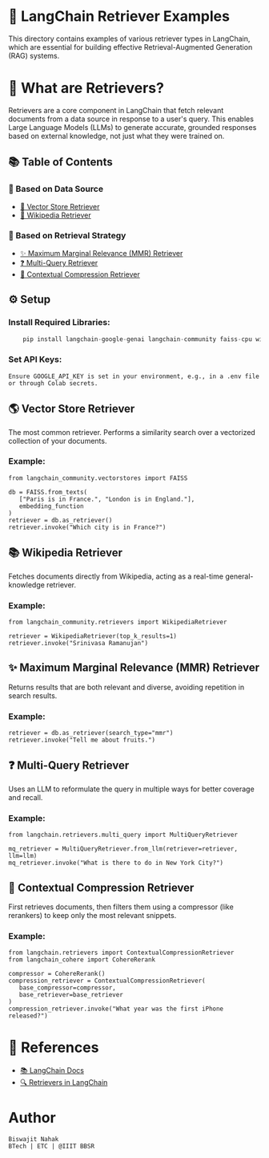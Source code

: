 # 🧠 LangChain Retriever Examples

This directory contains examples of various retriever types in LangChain, which are essential for building effective Retrieval-Augmented Generation (RAG) systems.

# 📌 What are Retrievers?

Retrievers are a core component in LangChain that fetch relevant documents from a data source in response to a user's query. This enables Large Language Models (LLMs) to generate accurate, grounded responses based on external knowledge, not just what they were trained on.

## 📚 Table of Contents
### 🔹 Based on Data Source
- [📘 Vector Store Retriever](#vector-store-retriever)
- [📗 Wikipedia Retriever](#wikipedia-retriever)

### 🔹 Based on Retrieval Strategy
- [✨ Maximum Marginal Relevance (MMR) Retriever](#maximum-marginal-relevance-mmr-retriever)
- [❓ Multi-Query Retriever](#multi-query-retriever)
- [🎯 Contextual Compression Retriever](#contextual-compression-retriever)


## ⚙️ Setup

### Install Required Libraries:
```python
    pip install langchain-google-genai langchain-community faiss-cpu wikipedia langchain-cohere
```
### Set API Keys:

    Ensure GOOGLE_API_KEY is set in your environment, e.g., in a .env file or through Colab secrets.

## 🌎 Vector Store Retriever

The most common retriever. Performs a similarity search over a vectorized collection of your documents.

### Example:
 ```
from langchain_community.vectorstores import FAISS

db = FAISS.from_texts(
    ["Paris is in France.", "London is in England."],
    embedding_function
)
retriever = db.as_retriever()
retriever.invoke("Which city is in France?")
 ```
## 📚 Wikipedia Retriever

Fetches documents directly from Wikipedia, acting as a real-time general-knowledge retriever.

### Example:
 ```
from langchain_community.retrievers import WikipediaRetriever

retriever = WikipediaRetriever(top_k_results=1)
retriever.invoke("Srinivasa Ramanujan")
 ```
## ✨ Maximum Marginal Relevance (MMR) Retriever

Returns results that are both relevant and diverse, avoiding repetition in search results.

### Example:
 ```
retriever = db.as_retriever(search_type="mmr")
retriever.invoke("Tell me about fruits.")
 ```
## ❓ Multi-Query Retriever

Uses an LLM to reformulate the query in multiple ways for better coverage and recall.

### Example:
 ```
from langchain.retrievers.multi_query import MultiQueryRetriever

mq_retriever = MultiQueryRetriever.from_llm(retriever=retriever, llm=llm)
mq_retriever.invoke("What is there to do in New York City?")
 ```
## 🎯 Contextual Compression Retriever

First retrieves documents, then filters them using a compressor (like rerankers) to keep only the most relevant snippets.

### Example:
 ```
from langchain.retrievers import ContextualCompressionRetriever
from langchain_cohere import CohereRerank

compressor = CohereRerank()
compression_retriever = ContextualCompressionRetriever(
    base_compressor=compressor,
    base_retriever=base_retriever
)
compression_retriever.invoke("What year was the first iPhone released?")
 ```
# 📌 References
- [📚 LangChain Docs](https://docs.langchain.com/)
- [🔍 Retrievers in LangChain](https://docs.langchain.com/docs/modules/data_connection/retrievers/)
#  Author

    Biswajit Nahak
    BTech | ETC | @IIIT BBSR
